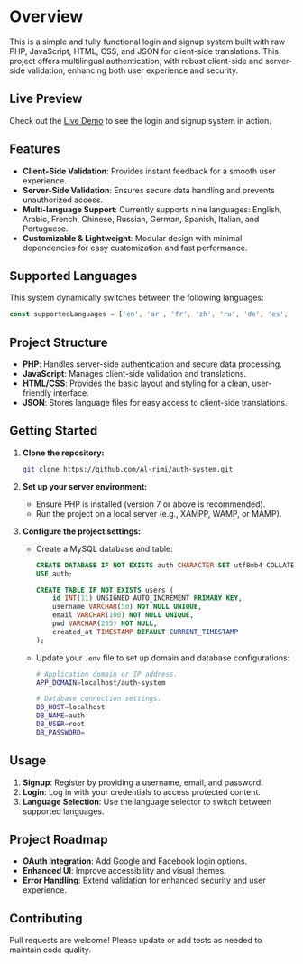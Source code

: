 # Overview

This is a simple and fully functional login and signup system built with raw PHP, JavaScript, HTML, CSS, and JSON for client-side translations. This project offers multilingual authentication, with robust client-side and server-side validation, enhancing both user experience and security.

## Live Preview

Check out the [Live Demo](https://auth.demo.syalux.com) to see the login and signup system in action.

## Features

- **Client-Side Validation**: Provides instant feedback for a smooth user experience.
- **Server-Side Validation**: Ensures secure data handling and prevents unauthorized access.
- **Multi-language Support**: Currently supports nine languages: English, Arabic, French, Chinese, Russian, German, Spanish, Italian, and Portuguese.
- **Customizable & Lightweight**: Modular design with minimal dependencies for easy customization and fast performance.

## Supported Languages

This system dynamically switches between the following languages:

```javascript
const supportedLanguages = ['en', 'ar', 'fr', 'zh', 'ru', 'de', 'es', 'it', 'pt'];
```

## Project Structure

- **PHP**: Handles server-side authentication and secure data processing.
- **JavaScript**: Manages client-side validation and translations.
- **HTML/CSS**: Provides the basic layout and styling for a clean, user-friendly interface.
- **JSON**: Stores language files for easy access to client-side translations.

## Getting Started

1. **Clone the repository:**
   ```bash
   git clone https://github.com/Al-rimi/auth-system.git
   ```

2. **Set up your server environment:**
   - Ensure PHP is installed (version 7 or above is recommended).
   - Run the project on a local server (e.g., XAMPP, WAMP, or MAMP).

3. **Configure the project settings:**
   - Create a MySQL database and table:
     ```sql
     CREATE DATABASE IF NOT EXISTS auth CHARACTER SET utf8mb4 COLLATE utf8mb4_unicode_ci;
     USE auth;

     CREATE TABLE IF NOT EXISTS users (
         id INT(11) UNSIGNED AUTO_INCREMENT PRIMARY KEY,
         username VARCHAR(50) NOT NULL UNIQUE,
         email VARCHAR(100) NOT NULL UNIQUE,
         pwd VARCHAR(255) NOT NULL,
         created_at TIMESTAMP DEFAULT CURRENT_TIMESTAMP
     );
     ```

   - Update your `.env` file to set up domain and database configurations:

     ```bash
     # Application domain or IP address.
     APP_DOMAIN=localhost/auth-system

     # Database connection settings.
     DB_HOST=localhost
     DB_NAME=auth
     DB_USER=root
     DB_PASSWORD=
     ```

## Usage

1. **Signup**: Register by providing a username, email, and password.
2. **Login**: Log in with your credentials to access protected content.
3. **Language Selection**: Use the language selector to switch between supported languages.

## Project Roadmap

- **OAuth Integration**: Add Google and Facebook login options.
- **Enhanced UI**: Improve accessibility and visual themes.
- **Error Handling**: Extend validation for enhanced security and user experience.

## Contributing

Pull requests are welcome! Please update or add tests as needed to maintain code quality.
